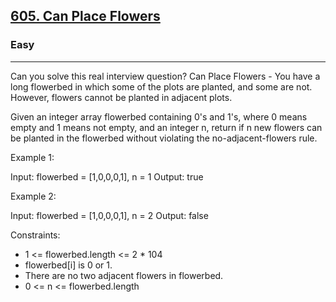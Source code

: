 <h2><a href="https://leetcode.com/problems/can-place-flowers/">605. Can Place Flowers</a></h2><h3>Easy</h3><hr>Can you solve this real interview question? Can Place Flowers - You have a long flowerbed in which some of the plots are planted, and some are not. However, flowers cannot be planted in adjacent plots.

Given an integer array flowerbed containing 0's and 1's, where 0 means empty and 1 means not empty, and an integer n, return if n new flowers can be planted in the flowerbed without violating the no-adjacent-flowers rule.

Example 1:

Input: flowerbed = [1,0,0,0,1], n = 1
Output: true

Example 2:

Input: flowerbed = [1,0,0,0,1], n = 2
Output: false

Constraints:

- 1 <= flowerbed.length <= 2 \* 104
- flowerbed[i] is 0 or 1.
- There are no two adjacent flowers in flowerbed.
- 0 <= n <= flowerbed.length
